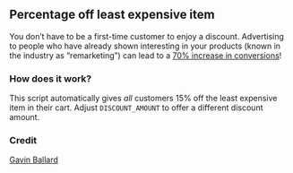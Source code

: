 ## Percentage off least expensive item

You don’t have to be a first-time customer to enjoy a discount. Advertising to people who have already shown interesting in your products (known in the industry as “remarketing”) can lead to a [70% increase in conversions](https://www.shopify.com/enterprise/black-friday-ecommerce-sales)!

### How does it work?

This script automatically gives *all* customers 15% off the least expensive item in their cart. Adjust `DISCOUNT_AMOUNT` to offer a different discount amount.

### Credit
[Gavin Ballard](https://gist.github.com/gavinballard/354f780771d94fbd051d4cdd54fa97cb)
